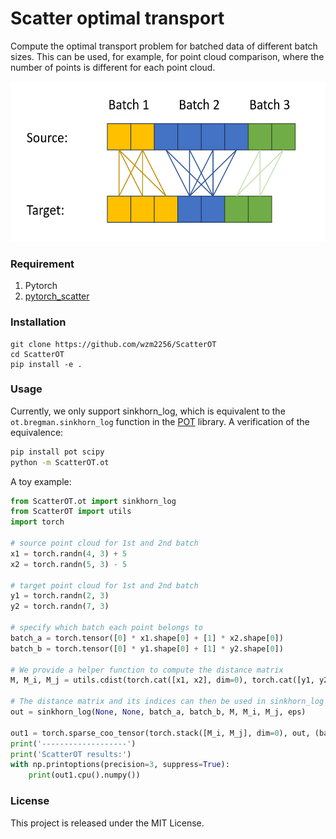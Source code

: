 # Scatter optimal transport

Compute the optimal transport problem for batched data of different batch sizes. 
This can be used, for example, for point cloud comparison,
where the number of points is different for each point cloud.


<img src="reame_files/scatterOT.png" height="256"/> 

### Requirement
1) Pytorch
1) [pytorch_scatter](https://github.com/rusty1s/pytorch_scatter)


### Installation
```
git clone https://github.com/wzm2256/ScatterOT
cd ScatterOT
pip install -e .
```



### Usage

Currently, we only support sinkhorn_log,
which is equivalent to the ``ot.bregman.sinkhorn_log`` function in the [POT](https://pythonot.github.io/index.html) library.
A verification of the equivalence:
```cmd
pip install pot scipy
python -m ScatterOT.ot
```

A toy example:
```python
from ScatterOT.ot import sinkhorn_log
from ScatterOT import utils
import torch

# source point cloud for 1st and 2nd batch
x1 = torch.randn(4, 3) + 5
x2 = torch.randn(5, 3) - 5

# target point cloud for 1st and 2nd batch
y1 = torch.randn(2, 3)
y2 = torch.randn(7, 3)

# specify which batch each point belongs to
batch_a = torch.tensor([0] * x1.shape[0] + [1] * x2.shape[0])
batch_b = torch.tensor([0] * y1.shape[0] + [1] * y2.shape[0])

# We provide a helper function to compute the distance matrix
M, M_i, M_j = utils.cdist(torch.cat([x1, x2], dim=0), torch.cat([y1, y2], dim=0), batch_a, batch_b)

# The distance matrix and its indices can then be used in sinkhorn_log
out = sinkhorn_log(None, None, batch_a, batch_b, M, M_i, M_j, eps)

out1 = torch.sparse_coo_tensor(torch.stack([M_i, M_j], dim=0), out, (batch_a.shape[0], batch_b.shape[0])).to_dense()
print('-------------------')
print('ScatterOT results:')
with np.printoptions(precision=3, suppress=True):
    print(out1.cpu().numpy())

```


### License
This project is released under the MIT License.

